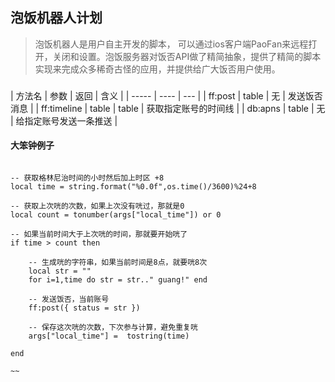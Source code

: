 ## 泡饭机器人计划

> 泡饭机器人是用户自主开发的脚本， 可以通过ios客户端PaoFan来远程打开，关闭和设置。泡饭服务器对饭否API做了精简抽象，提供了精简的脚本实现来完成众多稀奇古怪的应用，并提供给广大饭否用户使用。

###

| 方法名 | 参数 | 返回 | 含义 |
| ----- | ---- | --- |
| ff:post | table | 无 | 发送饭否消息 |
| ff:timeline | table | table | 获取指定账号的时间线 | 
| db:apns | table | 无 | 给指定账号发送一条推送 | 

#### 大笨钟例子

~~~

-- 获取格林尼治时间的小时然后加上时区 +8
local time = string.format("%0.0f",os.time()/3600)%24+8

-- 获取上次咣的次数，如果上次没有咣过，那就是0
local count = tonumber(args["local_time"]) or 0

-- 如果当前时间大于上次咣的时间，那就要开始咣了
if time > count then

    -- 生成咣的字符串，如果当前时间是8点，就要咣8次
    local str = ""
    for i=1,time do str = str.." guang!" end

    -- 发送饭否，当前账号
    ff:post({ status = str })

    -- 保存这次咣的次数，下次参与计算，避免重复咣
    args["local_time"] =  tostring(time)

end

~~
